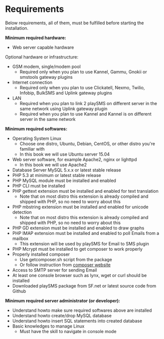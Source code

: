 # Requirements

Below requirements, all of them, must be fulfilled before starting the installation.

**Minimum required hardware:**

* Web server capable hardware

Optional hardware or infrastructure:

* GSM modem, single/modem pool
  - Required only when you plan to use Kannel, Gammu, Gnokii or smstools gateway plugins
* Internet connection 
  - Required only when you plan to use Clickatell, Nexmo, Twilio, Infobip, BulkSMS and Uplink gateway plugins
* LAN
  - Required when you plan to link 2 playSMS on different server in the same network using Uplink gateway plugin
  - Required when you plan to use Kannel and Kannel is on different server in the same network

**Minimum required softwares:**

* Operating System Linux
  - Choose one distro, Ubuntu, Debian, CentOS, or other distro you're familiar with
  - In this book we will use Ubuntu server 15.04
* Web server software, for example Apache2, nginx or lighttpd
  - In this book we will use Apache2
* Database Server MySQL 5.x.x or latest stable release
* PHP 5.3 at minimum or latest stable release
* PHP MySQL module must be installed and enabled
* PHP CLI must be installed
* PHP gettext extension must be installed and enabled for text translation
  - Note that on most distro this extension is already compiled and shipped with PHP, so no need to worry about this
* PHP mbstring extension must be installed and enabled for unicode detection
  - Note that on most distro this extension is already compiled and shipped with PHP, so no need to worry about this
* PHP GD extension must be installed and enabled to draw graphs
* PHP IMAP extension must be installed and enabled to poll Emails from a mailbox
  - This extension will be used by playSMS for Email to SMS plugin
* PHP Mcrypt must be installed to get composer to work properly
* Properly installed composer
  - Use getcomposer.sh script from the package
  - Or follow instruction from [composer website](https://getcomposer.org/download/)
* Access to SMTP server for sending Email
* At least one console browser such as lynx, wget or curl should be installed
* Downloaded playSMS package from SF.net or latest source code from Github

**Minimum required server administrator (or developer):**

* Understand howto make sure required softwares above are installed
* Understand howto create/drop MySQL database
* Understand howto insert SQL statements into created database
* Basic knowledges to manage Linux
  - Must have the skill to navigate in console mode
